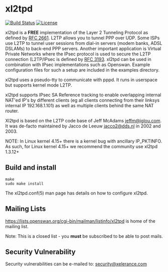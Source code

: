# xl2tpd

[![Build Status](https://travis-ci.org/xelerance/xl2tpd.svg?branch=1.3.16dev)](https://travis-ci.org/xelerance/xl2tpd)
[![License](https://img.shields.io/github/license/xelerance/xl2tpd)](https://github.com/xelerance/xl2tpd/LICENSE)

xl2tpd is a **FREE** implementation of the Layer 2 Tunneling Protocol
as defined by [RFC 2661](https://tools.ietf.org/rfc/rfc2661.txt).
L2TP allows you to tunnel PPP over UDP. Some ISPs use L2TP to tunnel user
sessions from dial-in servers (modem banks, ADSL DSLAMs) to back-end PPP
servers. Another important application is Virtual Private Networks where
the IPsec protocol is used to secure the L2TP connection (L2TP/IPsec is
defined by [RFC 3193](https://tools.ietf.org/rfc/rfc3193.txt). xl2tpd can
be used in combination with IPsec implementations such as Openswan. Example
configuration files for such a setup are included in the examples directory.

xl2tpd uses a pseudo-tty to communicate with pppd.
It runs in userspace but supports kernel mode L2TP.

xl2tpd supports IPsec SA Reference tracking to enable overlapping internal
NAT'ed IP's by different clients (eg all clients connecting from their
linksys internal IP 192.168.1.101) as well as multiple clients behind
the same NAT router.

Xl2tpd is based on the L2TP code base of Jeff McAdams <jeffm@iglou.com>.
It was de-facto maintained by Jacco de Leeuw <jacco2@dds.nl> in 2002 and 2003.

NOTE: In Linux kernel 4.15+ there is a kernel bug with ancillary IP_PKTINFO.
      As such, for Linux kernel 4.15+ we recommend the community use xl2tpd
      1.3.12+

## Build and install
    make
    sudo make install

The xl2tpd.conf(5) man page has details on how to configure xl2tpd.


## Mailing Lists

https://lists.openswan.org/cgi-bin/mailman/listinfo/xl2tpd
is home of the mailing list.

Note: This is a closed list - you **must** be subscribed to be able
to post mails.

## Security Vulnerability

Security vulnerabilities can be e-mailed to: security@xelerance.com
